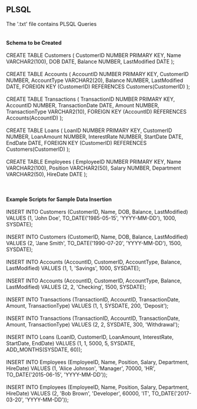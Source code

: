 ## PLSQL
The '.txt' file contains PLSQL Queries
<br />
<br />
<br />
**Schema to be Created**
<br />
<br />
CREATE TABLE Customers (
    CustomerID NUMBER PRIMARY KEY,
    Name VARCHAR2(100),
    DOB DATE,
    Balance NUMBER,
    LastModified DATE
);
<br />
<br />
CREATE TABLE Accounts (
    AccountID NUMBER PRIMARY KEY,
    CustomerID NUMBER,
    AccountType VARCHAR2(20),
    Balance NUMBER,
    LastModified DATE,
    FOREIGN KEY (CustomerID) REFERENCES Customers(CustomerID)
);
<br />
<br />
CREATE TABLE Transactions (
    TransactionID NUMBER PRIMARY KEY,
    AccountID NUMBER,
    TransactionDate DATE,
    Amount NUMBER,
    TransactionType VARCHAR2(10),
    FOREIGN KEY (AccountID) REFERENCES Accounts(AccountID)
);
<br />
<br />
CREATE TABLE Loans (
    LoanID NUMBER PRIMARY KEY,
    CustomerID NUMBER,
    LoanAmount NUMBER,
    InterestRate NUMBER,
    StartDate DATE,
    EndDate DATE,
    FOREIGN KEY (CustomerID) REFERENCES Customers(CustomerID)
);
<br />
<br />
CREATE TABLE Employees (
    EmployeeID NUMBER PRIMARY KEY,
    Name VARCHAR2(100),
    Position VARCHAR2(50),
    Salary NUMBER,
    Department VARCHAR2(50),
    HireDate DATE
); 
<br />
<br />
<br />
<br />
**Example Scripts for Sample Data Insertion**
<br />
<br />
INSERT INTO Customers (CustomerID, Name, DOB, Balance, LastModified)
VALUES (1, 'John Doe', TO_DATE('1985-05-15', 'YYYY-MM-DD'), 1000, SYSDATE);
<br />
<br />
INSERT INTO Customers (CustomerID, Name, DOB, Balance, LastModified)
VALUES (2, 'Jane Smith', TO_DATE('1990-07-20', 'YYYY-MM-DD'), 1500, SYSDATE);
<br />
<br />
INSERT INTO Accounts (AccountID, CustomerID, AccountType, Balance, LastModified)
VALUES (1, 1, 'Savings', 1000, SYSDATE);
<br />
<br />
INSERT INTO Accounts (AccountID, CustomerID, AccountType, Balance, LastModified)
VALUES (2, 2, 'Checking', 1500, SYSDATE);
<br />
<br />
INSERT INTO Transactions (TransactionID, AccountID, TransactionDate, Amount, TransactionType)
VALUES (1, 1, SYSDATE, 200, 'Deposit');
<br />
<br />
INSERT INTO Transactions (TransactionID, AccountID, TransactionDate, Amount, TransactionType)
VALUES (2, 2, SYSDATE, 300, 'Withdrawal');
<br />
<br />
INSERT INTO Loans (LoanID, CustomerID, LoanAmount, InterestRate, StartDate, EndDate)
VALUES (1, 1, 5000, 5, SYSDATE, ADD_MONTHS(SYSDATE, 60));
<br />
<br />
INSERT INTO Employees (EmployeeID, Name, Position, Salary, Department, HireDate)
VALUES (1, 'Alice Johnson', 'Manager', 70000, 'HR', TO_DATE('2015-06-15', 'YYYY-MM-DD'));
<br />
<br />
INSERT INTO Employees (EmployeeID, Name, Position, Salary, Department, HireDate)
VALUES (2, 'Bob Brown', 'Developer', 60000, 'IT', TO_DATE('2017-03-20', 'YYYY-MM-DD'));

